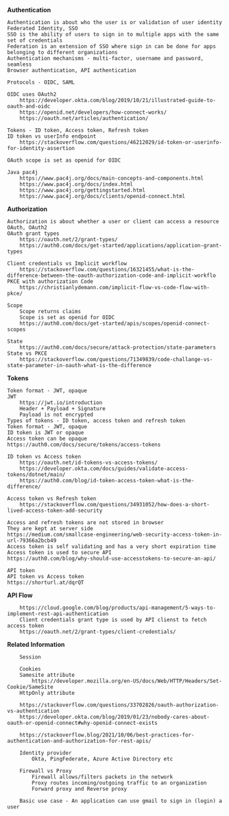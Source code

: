 
**Authentication** 

    Authentication is about who the user is or validation of user identity
    Federated Identity, SSO
    SSO is the ability of users to sign in to multiple apps with the same set of credentials
    Federation is an extension of SSO where sign in can be done for apps belonging to different organizations 
    Authentication mechanisms - multi-factor, username and password, seamless
    Browser authentication, API authentication 
    
    Protocols - OIDC, SAML

    OIDC uses OAuth2
        https://developer.okta.com/blog/2019/10/21/illustrated-guide-to-oauth-and-oidc 
        https://openid.net/developers/how-connect-works/
        https://oauth.net/articles/authentication/

    Tokens - ID token, Access token, Refresh token
    ID token vs userInfo endpoint
        https://stackoverflow.com/questions/46212029/id-token-or-userinfo-for-identity-assertion

    OAuth scope is set as openid for OIDC

    Java pac4j
        https://www.pac4j.org/docs/main-concepts-and-components.html
        https://www.pac4j.org/docs/index.html
        https://www.pac4j.org/gettingstarted.html
        https://www.pac4j.org/docs/clients/openid-connect.html
    

**Authorization**

    Authorization is about whether a user or client can access a resource
    OAuth, OAuth2
    OAuth grant types
        https://oauth.net/2/grant-types/
        https://auth0.com/docs/get-started/applications/application-grant-types

    Client credentials vs Implicit workflow
        https://stackoverflow.com/questions/16321455/what-is-the-difference-between-the-oauth-authorization-code-and-implicit-workflo
    PKCE with authorization Code
        https://christianlydemann.com/implicit-flow-vs-code-flow-with-pkce/

    Scope
        Scope returns claims
        Scope is set as openid for OIDC
        https://auth0.com/docs/get-started/apis/scopes/openid-connect-scopes

    State
        https://auth0.com/docs/secure/attack-protection/state-parameters
    State vs PKCE
        https://stackoverflow.com/questions/71349839/code-challange-vs-state-parameter-in-oauth-what-is-the-difference


**Tokens**

    Token format - JWT, opaque
    JWT 
        https://jwt.io/introduction
        Header + Payload + Signature
        Payload is not encrypted 
    Types of tokens - ID token, access token and refresh token
    Token format - JWT, opaque
    ID token is JWT or opaque
    Access token can be opaque 
    https://auth0.com/docs/secure/tokens/access-tokens
    
    ID token vs Access token
        https://oauth.net/id-tokens-vs-access-tokens/
        https://developer.okta.com/docs/guides/validate-access-tokens/dotnet/main/
        https://auth0.com/blog/id-token-access-token-what-is-the-difference/

    Access token vs Refresh token
        https://stackoverflow.com/questions/34931052/how-does-a-short-lived-access-token-add-security

    Access and refresh tokens are not stored in browser
    They are kept at server side
    https://medium.com/smallcase-engineering/web-security-access-token-in-url-79366a2bcb49 
    Access token is self validating and has a very short expiration time
    Access token is used to secure API 
    https://auth0.com/blog/why-should-use-accesstokens-to-secure-an-api/

    API token
    API token vs Access token
    https://shorturl.at/dqrQT

**API Flow**

        https://cloud.google.com/blog/products/api-management/5-ways-to-implement-rest-api-authentication   
        Client credentials grant type is used by API clienst to fetch access token
        https://oauth.net/2/grant-types/client-credentials/

**Related Information**

        Session
        
        Cookies 
        Samesite attribute
            https://developer.mozilla.org/en-US/docs/Web/HTTP/Headers/Set-Cookie/SameSite
        HttpOnly attribute
        
        https://stackoverflow.com/questions/33702826/oauth-authorization-vs-authentication
        https://developer.okta.com/blog/2019/01/23/nobody-cares-about-oauth-or-openid-connect#why-openid-connect-exists
        
        https://stackoverflow.blog/2021/10/06/best-practices-for-authentication-and-authorization-for-rest-apis/

        Identity provider 
            Okta, PingFederate, Azure Active Directory etc

        Firewall vs Proxy
            Firewall allows/filters packets in the network
            Proxy routes incoming/outgoing traffic to an organization
            Forward proxy and Reverse proxy

        Basic use case - An application can use gmail to sign in (login) a user 















